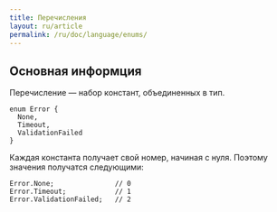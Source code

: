 ```yaml
---
title: Перечисления
layout: ru/article
permalink: /ru/doc/language/enums/
---
```


## Основная информция

Перечисление — набор констант, объединенных в тип.

```
enum Error {
  None,
  Timeout,
  ValidationFailed
}
```

Каждая константа получает свой номер, начиная с нуля. Поэтому значения получатся следующими:

```
Error.None;               // 0
Error.Timeout;            // 1
Error.ValidationFailed;   // 2
```


